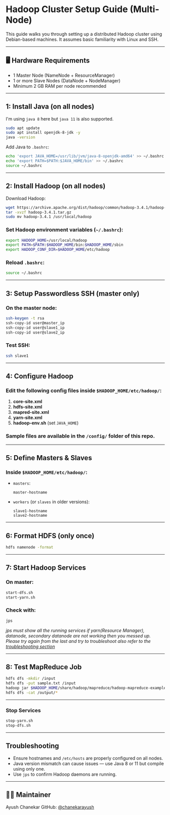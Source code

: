 # Hadoop Cluster Setup Guide (Multi-Node)

This guide walks you through setting up a distributed Hadoop cluster using Debian-based machines. It assumes basic familiarity with Linux and SSH.

---

## 🖥️ Hardware Requirements

- 1 Master Node (NameNode + ResourceManager)
- 1 or more Slave Nodes (DataNode + NodeManager)
- Minimum 2 GB RAM per node recommended

---

## 1: Install Java (on all nodes)
I'm using `java 8` here but `java 11` is also supported.
```bash
sudo apt update
sudo apt install openjdk-8-jdk -y
java -version
````

Add Java to `.bashrc`:

```bash
echo 'export JAVA_HOME=/usr/lib/jvm/java-8-openjdk-amd64' >> ~/.bashrc
echo 'export PATH=$PATH:$JAVA_HOME/bin' >> ~/.bashrc
source ~/.bashrc
```

---

## 2: Install Hadoop (on all nodes)

Download Hadoop:

```bash
wget https://archive.apache.org/dist/hadoop/common/hadoop-3.4.1/hadoop-3.4.1.tar.gz
tar -xvzf hadoop-3.4.1.tar.gz
sudo mv hadoop-3.4.1 /usr/local/hadoop
```

### Set Hadoop environment variables (`~/.bashrc`):

```bash
export HADOOP_HOME=/usr/local/hadoop
export PATH=$PATH:$HADOOP_HOME/bin:$HADOOP_HOME/sbin
export HADOOP_CONF_DIR=$HADOOP_HOME/etc/hadoop
```

### Reload `.bashrc`:

```bash
source ~/.bashrc
```

---

## 3: Setup Passwordless SSH (master only)

### On the master node:

```bash
ssh-keygen -t rsa
ssh-copy-id user@master_ip
ssh-copy-id user@slave1_ip
ssh-copy-id user@slave2_ip
```

### Test SSH:

```bash
ssh slave1
```

---

## 4: Configure Hadoop

### Edit the following config files inside `$HADOOP_HOME/etc/hadoop/`:

1. **core-site.xml**
2. **hdfs-site.xml**
3. **mapred-site.xml**
4. **yarn-site.xml**
5. **hadoop-env.sh** (set `JAVA_HOME`)

### Sample files are available in the `/config/` folder of this repo.

---

## 5: Define Masters & Slaves

### Inside `$HADOOP_HOME/etc/hadoop/`:

* `masters`:

  ```
  master-hostname
  ```

* `workers` (or `slaves` in older versions):

  ```
  slave1-hostname
  slave2-hostname
  ```

---

## 6: Format HDFS (only once)

```bash
hdfs namenode -format
```

---

## 7: Start Hadoop Services

### On master:

```bash
start-dfs.sh
start-yarn.sh
```

### Check with:

```bash
jps
```

*jps must show all the running services if yarn(Resource Manager), datanode, secondary datanode are not working then you messed up. Please try again from the last and try to troubleshoot also refer to the [troubleshooting section](./SETUP-GUIDE.md#troubleshooting)*

---

## 8: Test MapReduce Job

```bash
hdfs dfs -mkdir /input
hdfs dfs -put sample.txt /input
hadoop jar $HADOOP_HOME/share/hadoop/mapreduce/hadoop-mapreduce-examples-*.jar wordcount /input /output
hdfs dfs -cat /output/*
```

---

### Stop Services

```bash
stop-yarn.sh
stop-dfs.sh
```

---

## Troubleshooting

* Ensure hostnames and `/etc/hosts` are properly configured on all nodes.
* Java version mismatch can cause issues — use Java 8 or 11 but compile using only one.
* Use `jps` to confirm Hadoop daemons are running.

---

## 🧑‍💻 Maintainer

Ayush Chanekar
GitHub: [@chanekarayush](https://github.com/chanekarayush)
